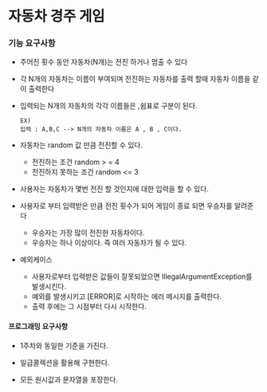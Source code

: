 # 자동차 경주 게임


### 기능 요구사항

- 주어진 횟수 동안 자동차(N개)는 전진 하거나 멈출 수 있다

- 각 N개의 자동차는 이름이 부여되며 전진하는 자동차를 출력 할때 자동차 이름을 같이 출력한다

- 입력되는 N개의 자동차의 각각 이름들은 ,쉼표로 구분이 된다.

  ```
  EX)
  입력 : A,B,C --> N개의 자동차 이름은 A , B , C이다.
  
  ```

- 자동차는 random 값 만큼 전진할 수 있다.
  - 전진하는 조건 random > = 4
  - 전진하지 못하는 조건 random <= 3
- 사용자는 자동차가 몇번 전진 할 것인지에 대한 입력을 할 수 있다.
- 사용자로 부터 입력받은 만큼 전진 횟수가 되어 게임이 종료 되면 우승자를 알려준다
  - 우승자는 가장 많이 전진한 자동차이다.
  - 우승자는 하나 이상이다. 즉 여러 자동차가 될 수 있다.
- 예외케이스
  - 사용자로부터 입력받은 값들이 잘못되었으면 IllegalArgumentException를 발생시킨다.
  - 예외를 발생시키고 [ERROR]로 시작하는 에러 메시지를 출력한다.
  - 출력 후에는 그 시점부터 다시 시작한다.



#### 프로그래밍 요구사항

- 1주차와 동일한 기준을 가진다.

- 일급콜렉션을 활용해 구현한다.
- 모든 원시값과 문자열을 포장한다.